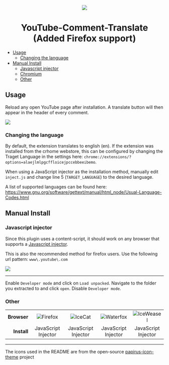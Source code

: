 <p align="center"><img src="docs/icon.png"></p>
<h1 align="center">YouTube-Comment-Translate (Added Firefox support)</h1>

* [Usage](#usage)
    * [Changing the language](#changing-the-language)
* [Manual Install](#manual-install)
    * [Javascript injector](#javascript-injector)
    * [Chromium](#chromium)
    * [Other](#other)

## Usage

Reload any open YouTube page after installation. A translate button will then appear in the header of every comment. </br>

<img src="docs/usage.gif">

### Changing the language

By default, the extension translates to english (en). If the extension was
installed from the crhome webstore, this can be configured by changing the Traget
Language in the settings here: `chrome://extensions/?options=alaejlmlpgcffloicejpccebbeeibemo`.

When using a JavaScript injector as the installation method, manually edit
`inject.js` and change line 5 (`TARGET_LANGUAGE`) to the desired language.

A list of supported languages can be found here: <https://www.gnu.org/software/gettext/manual/html_node/Usual-Language-Codes.html>

## Manual Install

### Javascript injector

Since this plugin uses a content-script, it should work on any browser that
supports a [Javascript injector](https://github.com/Lor-Saba/Code-Injector).

This is also the recommended method for firefox users. Use the following url
pattern: `www\.youtube\.com`

<img src="docs/injector.png">

---

Enable `Developer mode` and click on `Load unpacked`.
Navigate to the folder you extracted to and click `open`. Disable `Developer mode`.

### Other

<table>
	<tr>
		<td align="right"><b>Browser</b></td>
		<td align="center"><img src="https://raw.githubusercontent.com/PapirusDevelopmentTeam/papirus-icon-theme/master/Papirus/48x48/apps/firefox.svg" title="Firefox"></td>
		<td align="center"><img src="https://raw.githubusercontent.com/PapirusDevelopmentTeam/papirus-icon-theme/master/Papirus/48x48/apps/icecat.svg" title="IceCat"></td>
		<td align="center"><img src="https://raw.githubusercontent.com/PapirusDevelopmentTeam/papirus-icon-theme/master/Papirus/48x48/apps/waterfox.svg" title="Waterfox"></td>
		<td align="center"><img src="https://raw.githubusercontent.com/PapirusDevelopmentTeam/papirus-icon-theme/master/Papirus/48x48/apps/iceweasel.svg" title="IceWeasel"></td>
	</tr>
	<tr>
		<td align="right"><b>Install</b></td>
		<td align="center">JavaScript Injector</td>
		<td align="center">JavaScript Injector</td>
		<td align="center">JavaScript Injector</td>
		<td align="center">JavaScript Injector</td>
	</tr>
</table>

---

The icons used in the README are from the open-source [papirus-icon-theme](https://github.com/PapirusDevelopmentTeam/papirus-icon-theme) project
